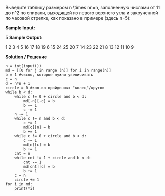 Выведите таблицу размером n \times nn×n, заполненную числами от 11 до n^2 по спирали, выходящей из левого верхнего угла и закрученной по часовой стрелке, как показано в примере (здесь n=5):

**Sample Input:**

5
**Sample Output:**

1 2 3 4 5
16 17 18 19 6
15 24 25 20 7
14 23 22 21 8
13 12 11 10 9

**Solution / Решение**

```
n = int(input())
md = [[0 for j in range (n)] for i in range(n)]
b = 1 #число, которое нужно увеличивать
c = n 
d = n*n + 1
circle = 0 #кол-во пройденных "колец"/кругов
while b < d:
    while c != 0 + circle and b < d:
        md[-n][-c] = b
        b += 1
        c -= 1
    n -= 1
    while c != n and b < d:
        c += 1
        md[c][n] = b
        b += 1
    while c != 0 + circle and b < d:
        c -= 1
        md[n][c] = b
        b += 1
    cnt = n
    while cnt != 1 + circle and b < d:
        cnt -= 1
        md[cnt][c] = b
        b += 1
    c = n
    circle += 1
for i in md:
    print(*i)
```
